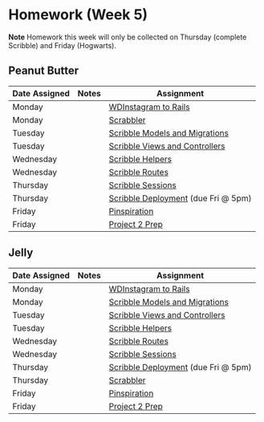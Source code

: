 # Homework (Week 5)

**Note** Homework this week will only be collected on Thursday (complete Scribble) and Friday (Hogwarts).

## Peanut Butter
| Date Assigned | Notes                          | Assignment |
|---------------|--------------------------------|------------|
| Monday        |                                | [WDInstagram to Rails](https://github.com/ga-dc/WDInstgram_rails)  |
| Monday        |                                | [Scrabbler](https://github.com/ga-dc/scrabbler)  |
| Tuesday       |                                | [Scribble Models and Migrations](https://github.com/ga-dc/scribble#models--migrations)   |
| Tuesday       |                                | [Scribble Views and Controllers](https://github.com/ga-dc/scribble#views--controllers)   |
| Wednesday     |                                | [Scribble Helpers](https://github.com/ga-dc/scribble#helpers) |
| Wednesday     |                                | [Scribble Routes](https://github.com/ga-dc/scribble#routes) |
| Thursday      |                                | [Scribble Sessions](https://github.com/ga-dc/scribble#sessions) |
| Thursday      |                                | [Scribble Deployment](https://github.com/ga-dc/scribble#deployment) (due Fri @ 5pm)|
| Friday        |                                | [Pinspiration](https://github.com/ga-dc/pinspiration) |
| Friday        |                                | [Project 2 Prep](https://github.com/ga-dc/pbj-project2/blob/master/schedule.md#friday-731) |

## Jelly
| Date Assigned | Notes                          | Assignment |
|---------------|--------------------------------|------------|
| Monday        |                                | [WDInstagram to Rails](https://github.com/ga-dc/WDInstgram_rails)  |
| Monday        |                                | [Scribble Models and Migrations](https://github.com/ga-dc/scribble#models--migrations)   |
| Tuesday       |                                | [Scribble Views and Controllers](https://github.com/ga-dc/scribble#views--controllers) |
| Tuesday       |                                | [Scribble Helpers](https://github.com/ga-dc/scribble#helpers) |
| Wednesday     |                                | [Scribble Routes](https://github.com/ga-dc/scribble#routes) |
| Wednesday     |                                | [Scribble Sessions](https://github.com/ga-dc/scribble#sessions) |
| Thursday      |                                | [Scribble Deployment](https://github.com/ga-dc/scribble#deployment) (due Fri @ 5pm)|
| Thursday      |                                | [Scrabbler](https://github.com/ga-dc/scrabbler)  |
| Friday        |                                | [Pinspiration](https://github.com/ga-dc/pinspiration) |
| Friday        |                                | [Project 2 Prep](https://github.com/ga-dc/pbj-project2/blob/master/schedule.md#friday-731) |

